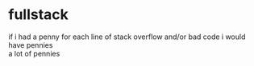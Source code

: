 # fullstack 
if i had a penny for each line of stack overflow and/or bad code i would have pennies<br>a lot of pennies

